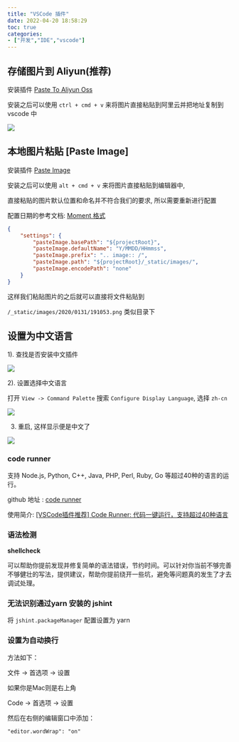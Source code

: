 ```yaml
---
title: "VSCode 插件"
date: 2022-04-20 18:58:29
toc: true
categories:
- ["开发","IDE","vscode"]
---
```


## 存储图片到 Aliyun(推荐)
安装插件 [Paste To Aliyun Oss](https://marketplace.visualstudio.com/items?itemName=duoli.paste-ali-oss)

安装之后可以使用 `ctrl + cmd + v` 来将图片直接粘贴到阿里云并把地址复制到 vscode 中

![](https://file.wulicode.com/static/paste-ali-oss/save-to.gif#id=fEPsW&originHeight=360&originWidth=640&originalType=binary&ratio=1&rotation=0&showTitle=false&status=done&style=none&title=)




## 本地图片粘贴 [Paste Image]
安装插件 [Paste Image](https://marketplace.visualstudio.com/items?itemName=mushan.vscode-paste-image)

安装之后可以使用 `alt + cmd + v` 来将图片直接粘贴到编辑器中,

直接粘贴的图片默认位置和命名并不符合我们的要求, 所以需要重新进行配置

配置日期的参考文档: [Moment 格式](https://momentjs.com/docs/#/displaying/format/)
```json
{
	"settings": {
		"pasteImage.basePath": "${projectRoot}",
		"pasteImage.defaultName": "Y/MMDD/HHmmss",
		"pasteImage.prefix": ".. image:: /",
		"pasteImage.path": "${projectRoot}/_static/images/",
		"pasteImage.encodePath": "none"
	}
}
```
这样我们粘贴图片的之后就可以直接将文件粘贴到

`/_static/images/2020/0131/191053.png` 类似目录下

## 设置为中文语言
1). 查找是否安装中文插件

![](https://file.wulicode.com/note/2021/10-23/15-25-09834.png#id=qhHIj&originHeight=304&originWidth=609&originalType=binary&ratio=1&rotation=0&showTitle=false&status=done&style=none&title=)

2). 设置选择中文语言

打开 `View -> Command Palette` 搜索 `Configure Display Language`, 选择 `zh-cn`

![](https://file.wulicode.com/note/2021/10-23/15-25-20940.png#id=d198D&originHeight=497&originWidth=985&originalType=binary&ratio=1&rotation=0&showTitle=false&status=done&style=none&title=)

3. 重启, 这样显示便是中文了

![](https://file.wulicode.com/note/2021/10-23/15-25-30935.png#id=iUvZ5&originHeight=419&originWidth=620&originalType=binary&ratio=1&rotation=0&showTitle=false&status=done&style=none&title=)

### code runner

支持 Node.js, Python, C++, Java, PHP, Perl, Ruby, Go 等超过40种的语言的运行。

github 地址 : [code runner](https://github.com/formulahendry/vscode-code-runner)

使用简介: [[VSCode插件推荐] Code Runner: 代码一键运行，支持超过40种语言](https://zhuanlan.zhihu.com/p/54861567)

### 语法检测
**shellcheck**

可以帮助你提前发现并修复简单的语法错误，节约时间。可以针对你当前不够完善不够健壮的写法，提供建议，帮助你提前绕开一些坑，避免等问题真的发生了才去调试处理。

### 无法识别通过yarn 安装的 jshint
将 `jshint.packageManager` 配置设置为 yarn

### 设置为自动换行
方法如下：

文件 -> 首选项 -> 设置

如果你是Mac则是右上角

Code -> 首选项 -> 设置

然后在右侧的编辑窗口中添加：
```
"editor.wordWrap": "on"
```

